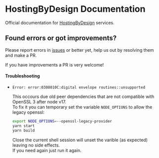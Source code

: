 # HostingByDesign Documentation

Official documentation for [HostingByDesign](https://hostingby.design) services.


## Found errors or got improvements?

Please report errors in [issues](https://github.com/hostingbydesign/docs.hostingby.design/issues) or better yet, help us out by resolving them and make a PR.

If you have improvements a PR is very welcome!


#### Troubleshooting

- `Error: error:0308010C:digital envelope routines::unsupported`

    This occours due old peer dependencies that are not compatible with OpenSSL 3 after node v17.  
    To fix it you can temporary set the variable `NODE_OPTIONS` to allow the legacy openssl:
    ```sh
    export NODE_OPTIONS=--openssl-legacy-provider
    yarn start
    yarn build
    ```
    Close the current shell session will unset the varible (as expected) leaving no side effects.  
    If you need again just run it again.
